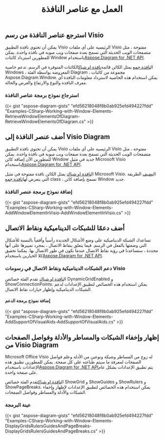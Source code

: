 ﻿---
title: العمل مع عناصر النافذة
type: docs
weight: 100
url: /ar/net/working-with-window-elements/
description: يوضح هذا القسم الحصول على خاصية عناصر النافذة في visio مع Aspose.Diagram.
---
## **استرجع عناصر النافذة من رسم Visio**
 يمكن أن تحتوي نافذة التطبيق Visio الرئيسية على أي ملفات Visio مفتوحة ، مثل متصفحات الويب الحديثة التي تسمح بعدة صفحات ويب مبوبة في نافذة واحدة. يمكن للمطورين استرداد كائنات Window باستخدام[Aspose.Diagram for .NET API](https://products.aspose.com/diagram/net/).

 ال[نافذة جمع](http://www.aspose.com/api/net/diagram/aspose.diagram/windowcollection) يمثل الكائن قائمة[نافذة او شباك](http://www.aspose.com/api/net/diagram/aspose.diagram/window)الكائنات المتوفرة في الرسم. تدعم خاصية Windows ، المعروضة بواسطة الفئة Diagram ، مجموعة من كائنات Aspose.Diagram.Window. يمكن استخدام هذه الخاصية لاسترداد معلومات النافذة أي معرف النافذة والنوع والارتفاع والعرض والحالة.
### **استرجاع نموذج برمجة عناصر النافذة**
{{< gist "aspose-diagram-gists" "efd56218048f8b0ab925efd494227fdd" "Examples-CSharp-Working-with-Window-Elements-RetrieveWindowElementsOfDiagram-RetrieveWindowElementsOfDiagram.cs" >}}
## **أضف عنصر النافذة إلى Visio Diagram**
 يمكن أن تحتوي نافذة التطبيق Visio الرئيسية على أي ملفات Visio مفتوحة ، مثل متصفحات الويب الحديثة التي تسمح بعدة صفحات ويب مبوبة في نافذة واحدة. يمكن للمطورين الآن إضافة كائن Window جديد في مثيل Microsoft Visio باستخدام[Aspose.Diagram for .NET API](https://products.aspose.com/diagram/net/).

 ال[نافذة او شباك](http://www.aspose.com/api/net/diagram/aspose.diagram/window) يمثل الكائن نافذة مفتوحة في مثيل Microsoft Visio. ال[يضيف](http://www.aspose.com/api/net/diagram/aspose.diagram/windowcollection/methods/add) الطريقة التي يتعرض لها[نافذة جمع](http://www.aspose.com/api/net/diagram/aspose.diagram/windowcollection) class ، تسمح بإضافة كائن Window جديد.
### **إضافة نموذج برمجة عنصر النافذة**
{{< gist "aspose-diagram-gists" "efd56218048f8b0ab925efd494227fdd" "Examples-CSharp-Working-with-Window-Elements-AddWindowElementInVisio-AddWindowElementInVisio.cs" >}}
## **أضف دعمًا للشبكات الديناميكية ونقاط الاتصال**
تساعدك الشبكة الديناميكية على وضع الأشكال الجديدة رأسياً وأفقياً بالنسبة للأشكال التي وضعتها بالفعل في الرسم. فيما يتعلق بنقاط الاتصال ، بمجرد تمييزها على أنها محددة ، ستساعدنا في رؤية نقاط الاتصال عندما نكون في طور الاتصال بها. يمكننا تحقيق كلا الخيارين باستخدام[Aspose.Diagram for .NET API](https://products.aspose.com/diagram/net/).
### **دعم الشبكات الديناميكية ونقاط الاتصال في رسومات Visio**
 ال[نافذة او شباك](http://www.aspose.com/api/net/diagram/aspose.diagram/window) تقدم الفئة خصائص DynamicGridEnabled و ShowConnectionPoints. يمكن استخدام هذه الخصائص لتطبيق الإعدادات لدعم الشبكات الديناميكية وإظهار خيارات نقاط الاتصال.
#### **إضافة نموذج برمجة الدعم**
{{< gist "aspose-diagram-gists" "efd56218048f8b0ab925efd494227fdd" "Examples-CSharp-Working-with-Window-Elements-AddSupportOfVisualAids-AddSupportOfVisualAids.cs" >}}
## **إظهار وإخفاء الشبكات والمساطر والأدلة وفواصل الصفحات من Visio Diagram**
 Microsoft Office Visio له زوج من المساطر وشبكة ونوعين من الأدلة وعلم فواصل الصفحات لمعرفة ما سيتم طباعته على كل صفحة. يمكن للمطورين تطبيق هذه الإعدادات باستخدام[Aspose.Diagram for .NET API](https://products.aspose.com/diagram/net/)يتم تطبيق الإعدادات بشكل عام على صفحة واحدة.

 ال[نافذة او شباك](http://www.aspose.com/api/net/diagram/aspose.diagram/window)تقدم الفئة خصائص ShowGrid و ShowGuides و ShowRulers و ShowPageBreaks. يمكن استخدام هذه الخصائص لتطبيق الإعدادات لإظهار وإخفاء الشبكات والأدلة والمساطر وفواصل الصفحات.
### **عينة البرمجة**
{{< gist "aspose-diagram-gists" "efd56218048f8b0ab925efd494227fdd" "Examples-CSharp-Working-with-Window-Elements-DisplayGridsRulersGuidesAndPageBreaks-DisplayGridsRulersGuidesAndPageBreaks.cs" >}}
